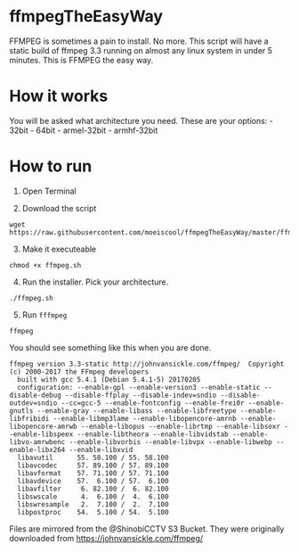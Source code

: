 # ffmpegTheEasyWay
FFMPEG is sometimes a pain to install. No more. This script will have a static build of ffmpeg 3.3 running on almost any linux system in under 5 minutes. This is FFMPEG the easy way.

# How it works
You will be asked what architecture you need. These are your options:
    - 32bit
    - 64bit
    - armel-32bit
    - armhf-32bit

# How to run

1. Open Terminal

2. Download the script
```
wget https://raw.githubusercontent.com/moeiscool/ffmpegTheEasyWay/master/ffmpeg.sh
```

3. Make it executeable
```
chmod +x ffmpeg.sh
```

4. Run the installer. Pick your architecture.
```
./ffmpeg.sh
```

5. Run `fffmpeg`
```
ffmpeg
```

You should see something like this when you are done.

```
ffmpeg version 3.3-static http://johnvansickle.com/ffmpeg/  Copyright (c) 2000-2017 the FFmpeg developers
  built with gcc 5.4.1 (Debian 5.4.1-5) 20170205
  configuration: --enable-gpl --enable-version3 --enable-static --disable-debug --disable-ffplay --disable-indev=sndio --disable-outdev=sndio --cc=gcc-5 --enable-fontconfig --enable-frei0r --enable-gnutls --enable-gray --enable-libass --enable-libfreetype --enable-libfribidi --enable-libmp3lame --enable-libopencore-amrnb --enable-libopencore-amrwb --enable-libopus --enable-librtmp --enable-libsoxr --enable-libspeex --enable-libtheora --enable-libvidstab --enable-libvo-amrwbenc --enable-libvorbis --enable-libvpx --enable-libwebp --enable-libx264 --enable-libxvid
  libavutil      55. 58.100 / 55. 58.100
  libavcodec     57. 89.100 / 57. 89.100
  libavformat    57. 71.100 / 57. 71.100
  libavdevice    57.  6.100 / 57.  6.100
  libavfilter     6. 82.100 /  6. 82.100
  libswscale      4.  6.100 /  4.  6.100
  libswresample   2.  7.100 /  2.  7.100
  libpostproc    54.  5.100 / 54.  5.100
```

Files are mirrored from the @ShinobiCCTV S3 Bucket. They were originally downloaded from https://johnvansickle.com/ffmpeg/